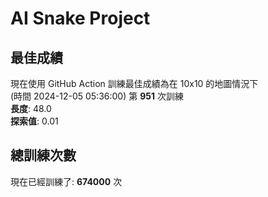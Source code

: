 
# AI Snake Project

## **最佳成績**





























現在使用 GitHub Action 訓練最佳成績為在 10x10 的地圖情況下  
(時間 2024-12-05 05:36:00) 第 **951** 次訓練  
**長度**: 48.0  
**探索值**: 0.01



























































## 總訓練次數
現在已經訓練了: **674000** 次
